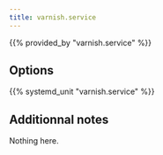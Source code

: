 ```yaml
---
title: varnish.service
---
```


{{% provided_by "varnish.service" %}}

## Options

{{% systemd_unit "varnish.service" %}}

## Additionnal notes

Nothing here.